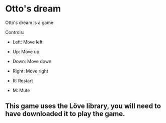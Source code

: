 # Otto's dream

Otto's dream is a game

Controls:

* Left: Move left

* Up: Move up

* Down: Move down

* Right: Move right

* R: Restart

* M: Mute

## This game uses the Löve library, you will need to have downloaded it to play the game.